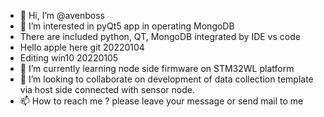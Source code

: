 - 👋 Hi, I’m @avenboss
- 👀 I’m interested in pyQt5 app in operating MongoDB
- There are included python, QT, MongoDB integrated by IDE vs code
- Hello apple here git 20220104
- Editing win10 20220105
- 🌱 I’m currently learning node side firmware on STM32WL platform
- 💞️ I’m looking to collaborate on development of data collection template via host side connected with sensor node.
- 📫 How to reach me ? please leave your message or send mail to me

<!---
avenboss/avenboss is a ✨ special ✨ repository because its `README.md` (this file) appears on your GitHub profile.
You can click the Preview link to take a look at your changes.
--->
